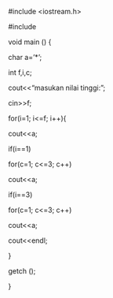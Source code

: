 #include <iostream.h>

#include <iostream>

void main () {

char a=’*’;

int f,i,c;

cout<<“masukan nilai tinggi:”;

cin>>f;

for(i=1; i<=f; i++){

cout<<a;

if(i==1)

for(c=1; c<=3; c++)

cout<<a;

if(i==3)

for(c=1; c<=3; c++)

cout<<a;

cout<<endl;

}

getch ();

}
